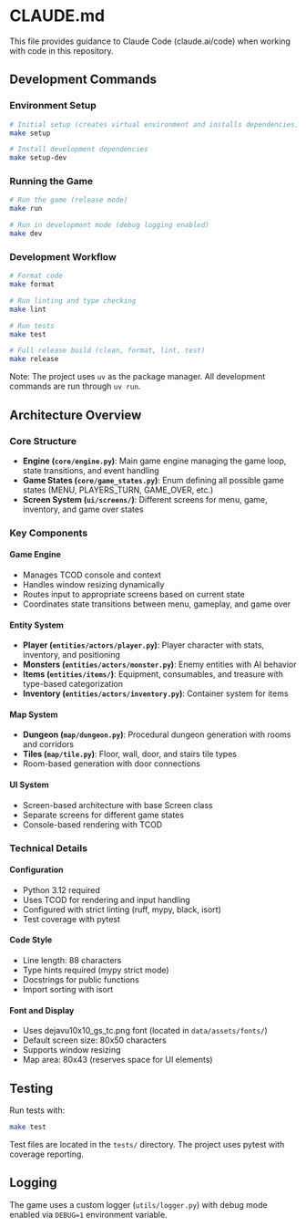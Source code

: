 # CLAUDE.md

This file provides guidance to Claude Code (claude.ai/code) when working with code in this repository.

## Development Commands

### Environment Setup
```bash
# Initial setup (creates virtual environment and installs dependencies)
make setup

# Install development dependencies
make setup-dev
```

### Running the Game
```bash
# Run the game (release mode)
make run

# Run in development mode (debug logging enabled)
make dev
```

### Development Workflow
```bash
# Format code
make format

# Run linting and type checking
make lint

# Run tests
make test

# Full release build (clean, format, lint, test)
make release
```

Note: The project uses `uv` as the package manager. All development commands are run through `uv run`.

## Architecture Overview

### Core Structure
- **Engine (`core/engine.py`)**: Main game engine managing the game loop, state transitions, and event handling
- **Game States (`core/game_states.py`)**: Enum defining all possible game states (MENU, PLAYERS_TURN, GAME_OVER, etc.)
- **Screen System (`ui/screens/`)**: Different screens for menu, game, inventory, and game over states

### Key Components

#### Game Engine
- Manages TCOD console and context
- Handles window resizing dynamically
- Routes input to appropriate screens based on current state
- Coordinates state transitions between menu, gameplay, and game over

#### Entity System
- **Player (`entities/actors/player.py`)**: Player character with stats, inventory, and positioning
- **Monsters (`entities/actors/monster.py`)**: Enemy entities with AI behavior
- **Items (`entities/items/`)**: Equipment, consumables, and treasure with type-based categorization
- **Inventory (`entities/actors/inventory.py`)**: Container system for items

#### Map System
- **Dungeon (`map/dungeon.py`)**: Procedural dungeon generation with rooms and corridors
- **Tiles (`map/tile.py`)**: Floor, wall, door, and stairs tile types
- Room-based generation with door connections

#### UI System
- Screen-based architecture with base Screen class
- Separate screens for different game states
- Console-based rendering with TCOD

### Technical Details

#### Configuration
- Python 3.12 required
- Uses TCOD for rendering and input handling
- Configured with strict linting (ruff, mypy, black, isort)
- Test coverage with pytest

#### Code Style
- Line length: 88 characters
- Type hints required (mypy strict mode)
- Docstrings for public functions
- Import sorting with isort

#### Font and Display
- Uses dejavu10x10_gs_tc.png font (located in `data/assets/fonts/`)
- Default screen size: 80x50 characters
- Supports window resizing
- Map area: 80x43 (reserves space for UI elements)

## Testing

Run tests with:
```bash
make test
```

Test files are located in the `tests/` directory. The project uses pytest with coverage reporting.

## Logging

The game uses a custom logger (`utils/logger.py`) with debug mode enabled via `DEBUG=1` environment variable.
